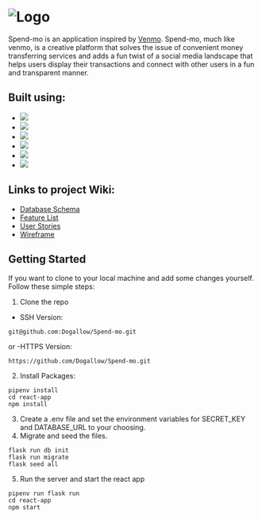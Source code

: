 
# <img src="https://user-images.githubusercontent.com/95613961/205343045-45c3649d-9142-4e0e-8670-0319946e1be2.png" alt="Logo" /> 

Spend-mo is an application inspired by [Venmo](https://venmo.com/). Spend-mo, much like venmo, is a creative platform that solves the issue of convenient money transferring services and adds a fun twist of a social media landscape that helps users display their transactions and connect with other users in a fun and transparent manner.

## Built using:

  * <img src="https://img.shields.io/badge/HTML5-E34F26?style=for-the-badge&logo=html5&logoColor=white" />
  * <img src="https://img.shields.io/badge/CSS3-1572B6?style=for-the-badge&logo=css3&logoColor=white" />
  * <img src="https://img.shields.io/badge/React-20232A?style=for-the-badge&logo=react&logoColor=61DAFB" />
  * <img src="https://img.shields.io/badge/Python-FFD43B?style=for-the-badge&logo=python&logoColor=blue" />
  * <img src="https://img.shields.io/badge/Flask-000000?style=for-the-badge&logo=flask&logoColor=white" />
  * <img src="https://img.shields.io/badge/PostgreSQL-316192?style=for-the-badge&logo=postgresql&logoColor=white" />

## Links to project Wiki:
 * [Database Schema](https://github.com/Dogallow/Spend-mo/wiki/Database-Schema)
 * [Feature List](https://github.com/Dogallow/Spend-mo/wiki/Feature-List)
 * [User Stories](https://github.com/Dogallow/Spend-mo/wiki/User-Story)
 * [Wireframe](https://github.com/Dogallow/Spend-mo/wiki/Wireframe)
 
 ## Getting Started
 
 If you want to clone to your local machine and add some changes yourself. Follow these simple steps:

1. Clone the repo
 - SSH Version:
 ``` 
 git@github.com:Dogallow/Spend-mo.git
 ```
 or
 -HTTPS Version:
 ```
 https://github.com/Dogallow/Spend-mo.git
 ```
 2. Install Packages:
 ```
 pipenv install
cd react-app
npm install
 ```
 3. Create a .env file and set the environment variables for SECRET_KEY and DATABASE_URL to your choosing.
 4. Migrate and seed the files.
 ```
 flask run db init
flask run migrate
flask seed all
 ```
 5. Run the server and start the react app
 ```
 pipenv run flask run
cd react-app
npm start
 ```
